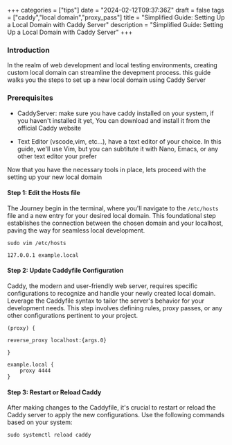 +++
categories = ["tips"]
date = "2024-02-12T09:37:36Z"
draft = false
tags = ["caddy","local domain","proxy_pass"]
title = "Simplified Guide: Setting Up a Local Domain with Caddy Server"
description = "Simplified Guide: Setting Up a Local Domain with Caddy Server"
+++

### Introduction
In the realm of web development and local testing environments, creating custom local domain can streamline the devepment process. this guide walks you the steps to set up a new local domain using Caddy Server

### Prerequisites

* CaddyServer: make sure you have caddy installed on your system, if you haven't installed it yet, You can download and install it from the official Caddy website

* Text Editor (vscode,vim, etc...), have a text editor of your choice. In this guide, we'll use Vim, but you can subtitute it with Nano, Emacs, or any other text editor your prefer

Now that you have the necessary tools in place, lets proceed with the setting up your new local domain 

#### Step 1: Edit the Hosts file

The Journey begin in the terminal, where you'll navigate to the `/etc/hosts` file and a new entry for your desired local domain. This foundational step establishes the connection between the chosen domain and your localhost, paving the way for seamless local development.

```shell
sudo vim /etc/hosts
```

```shell
127.0.0.1 example.local
```

#### Step 2: Update Caddyfile Configuration

Caddy, the modern and user-friendly web server, requires specific configurations to recognize and handle your newly created local domain. Leverage the Caddyfile syntax to tailor the server's behavior for your development needs. This step involves defining rules, proxy passes, or any other configurations pertinent to your project.

```Caddyfile
(proxy) {

reverse_proxy localhost:{args.0}

}
```

```Caddyfile
example.local {
	proxy 4444
}
```

#### Step 3: Restart or Reload Caddy

After making changes to the Caddyfile, it's crucial to restart or reload the Caddy server to apply the new configurations. Use the following commands based on your system:

```shell
sudo systemctl reload caddy
```